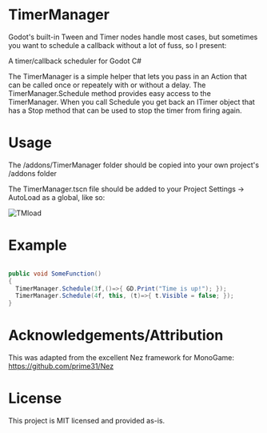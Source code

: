 # TimerManager

Godot's built-in Tween and Timer nodes handle most cases, but sometimes you want to schedule a callback without a lot of fuss, so I present:

A timer/callback scheduler for Godot C#

The TimerManager is a simple helper that lets you pass in an Action that can be called once or repeately with or without a delay. The TimerManager.Schedule method provides easy access to the TimerManager. When you call Schedule you get back an ITimer object that has a Stop method that can be used to stop the timer from firing again.

# Usage

The /addons/TimerManager folder should be copied into your own project's /addons folder

The TimerManager.tscn file should be added to your Project Settings -> AutoLoad as a global, like so:

![TMload](https://user-images.githubusercontent.com/61599196/151712360-af95373b-e3cf-43f3-83be-862b2a65f6a5.png)

# Example
```C#

public void SomeFunction()
{
  TimerManager.Schedule(3f,()=>{ GD.Print("Time is up!"); });
  TimerManager.Schedule(4f, this, (t)=>{ t.Visible = false; });
}

```
# Acknowledgements/Attribution

This was adapted from the excellent Nez framework for MonoGame: https://github.com/prime31/Nez

# License

This project is MIT licensed and provided as-is.
